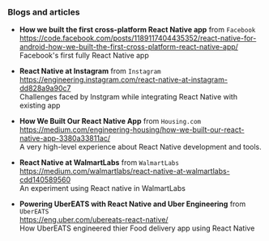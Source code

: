 ### Blogs and articles

- **How we built the first cross-platform React Native app** from `Facebook`  
  https://code.facebook.com/posts/1189117404435352/react-native-for-android-how-we-built-the-first-cross-platform-react-native-app/   
  Facebook's first fully React Native app 
  
- **React Native at Instagram** from `Instagram`  
  https://engineering.instagram.com/react-native-at-instagram-dd828a9a90c7  
  Challenges faced by Instgram while integrating React Native with existing app
  
- **How We Built Our React Native App**  from `Housing.com`   
  https://medium.com/engineering-housing/how-we-built-our-react-native-app-3380a33811ac/  
  A very high-level experience about React Native development and tools.    
  
- **React Native at WalmartLabs** from `WalmartLabs`    
  https://medium.com/walmartlabs/react-native-at-walmartlabs-cdd140589560   
  An experiment using React native in WalmartLabs   

- **Powering UberEATS with React Native and Uber Engineering** from `UberEATS`    
  https://eng.uber.com/ubereats-react-native/   
  How UberEATS engineered thier Food delivery app using React Native

  
